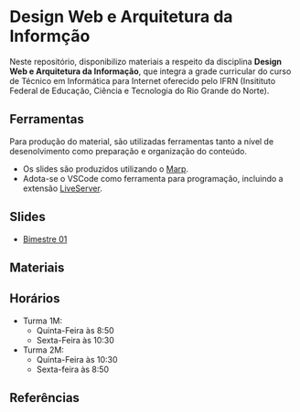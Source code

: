 # Design Web e Arquitetura da Informção

Neste repositório, disponibilizo materiais a respeito da disciplina **Design Web e Arquitetura da Informação**, que integra a grade curricular do curso de Técnico em Informática para Internet oferecido pelo IFRN (Insitituto Federal de Educação, Ciência e Tecnologia do Rio Grande do Norte).

## Ferramentas

Para produção do material, são utilizadas ferramentas tanto a nível de desenolvimento como preparação e organização do conteúdo.

- Os slides são produzidos utilizando o [Marp](https://marp.app/).
- Adota-se o VSCode como ferramenta para programação, incluindo a extensão [LiveServer](https://marketplace.visualstudio.com/items?itemName=yandeu.five-server).

## Slides

- [Bimestre 01](./pages/bimestre1.md)

## Materiais

## Horários

- Turma 1M:
  - Quinta-Feira às 8:50
  - Sexta-Feira às 10:30
- Turma 2M:
  - Quinta-Feira às 10:30
  - Sexta-feira às 8:50


## Referências

